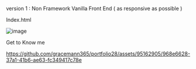 version 1 :   Non Framework Vanilla Front End ( as responsive as possible )

Index.html

![image](https://github.com/gracemann365/portfolio28/assets/95162905/cfb5f083-9e84-4128-9e92-f0982c8a18c8)

Get to Know me


https://github.com/gracemann365/portfolio28/assets/95162905/968e6628-37a1-41b6-ae63-fc349417c78e



